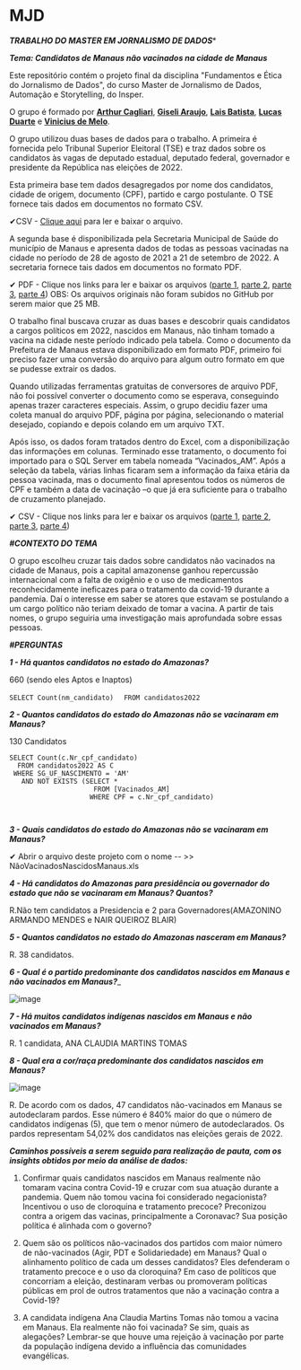 # MJD

***TRABALHO DO MASTER EM JORNALISMO DE DADOS****

___Tema: Candidatos de Manaus não vacinados na cidade de Manaus___

Este repositório contém o projeto final da disciplina "Fundamentos e Ética do Jornalismo de Dados", do curso Master de Jornalismo de Dados, Automação e Storytelling, do Insper. 

O grupo é formado por [**Arthur Cagliari**](https://github.com/arthurcagliari), **[Giseli Araujo](https://github.com/GiseliAraujo)**, **[Lais Batista](https://github.com/laisbs0)**, **[Lucas Duarte](https://github.com/lucasduartematos)** e **[Vinicius de Melo](https://github.com/viniciusdmelo)**.

O grupo utilizou duas bases de dados para o trabalho. A primeira é fornecida pelo Tribunal Superior Eleitoral (TSE) e traz dados sobre os candidatos às vagas de deputado estadual, deputado federal, governador e presidente da República nas eleições de 2022. 

Esta primeira base tem dados desagregados por nome dos candidatos, cidade de origem, documento (CPF), partido e cargo postulante. O TSE fornece tais dados em documentos no formato CSV.

✔CSV - [Clique aqui](https://github.com/GiseliAraujo/MJD-FUNDAMENTOS-E-TICA-DO-JORNALISMO-DE-DADOS/blob/main/consulta_cand_2022_AM.xlsx) para ler e baixar o arquivo.

A segunda base é disponibilizada pela Secretaria Municipal de Saúde do município de Manaus e apresenta dados de todas as pessoas vacinadas na cidade no período de 28 de agosto de 2021 a 21 de setembro de 2022. A secretaria fornece tais dados em documentos no formato PDF.

✔ PDF - Clique nos links para ler e baixar os arquivos ([parte 1](https://www2.manaus.am.gov.br/docs/semsa/Lista%2011-06-2021.pdf), [parte 2](https://www2.manaus.am.gov.br/docs/semsa/Vacinados_2022-10-06_as_19h00min.pdf), [parte 3](https://www2.manaus.am.gov.br/docs/semsa/Vacinados_2021-08-27_as_19h00min%20(1).pdf), [parte 4](https://www2.manaus.am.gov.br/docs/semsa/Vacinados_2021-07-07_as_19h00min.pdf))
OBS: Os arquivos originais não foram subidos no GitHub por serem maior que 25 MB.

O trabalho final buscava cruzar as duas bases e descobrir quais candidatos a cargos políticos em 2022, nascidos em Manaus, não tinham tomado a vacina na cidade neste período indicado pela tabela. Como o documento da Prefeitura de Manaus estava disponibilizado em formato PDF, primeiro foi preciso fazer uma conversão do arquivo para algum outro formato em que se pudesse extrair os dados.

Quando utilizadas ferramentas gratuitas de conversores de arquivo PDF, não foi possível converter o documento como se esperava, conseguindo apenas trazer caracteres especiais. Assim, o grupo decidiu fazer uma coleta manual do arquivo PDF, página por página, selecionando o material desejado, copiando e depois colando em um arquivo TXT. 

Após isso, os dados foram tratados dentro do Excel, com a disponibilização das informações em colunas. Terminado esse tratamento, o documento foi importado para o SQL Server em tabela nomeada “Vacinados_AM”. Após a seleção da tabela, várias linhas ficaram sem a informação da faixa etária da pessoa vacinada, mas o documento final apresentou todos os números de CPF e também a data de vacinação –o que  já era suficiente para o trabalho de cruzamento planejado.

✔ CSV - Clique nos links para ler e baixar os arquivos ([parte 1](https://github.com/GiseliAraujo/MJD-FUNDAMENTOS-E-TICA-DO-JORNALISMO-DE-DADOS/blob/main/Primeiro.xlsx), [parte 2](https://github.com/GiseliAraujo/MJD-FUNDAMENTOS-E-TICA-DO-JORNALISMO-DE-DADOS/blob/main/Segundo.xlsx), [parte 3](https://github.com/GiseliAraujo/MJD-FUNDAMENTOS-E-TICA-DO-JORNALISMO-DE-DADOS/blob/main/terceiro.xlsx), [parte 4](https://github.com/GiseliAraujo/MJD-FUNDAMENTOS-E-TICA-DO-JORNALISMO-DE-DADOS/blob/main/Quarto.xlsx))

***#CONTEXTO DO TEMA***

O grupo escolheu cruzar tais dados sobre candidatos não vacinados na cidade de Manaus, pois a capital amazonense ganhou repercussão internacional com a falta de oxigênio e o uso de medicamentos reconhecidamente ineficazes para o tratamento da covid-19 durante a pandemia. Daí o interesse em saber se atores que estavam se postulando a um cargo político não teriam deixado de tomar a vacina. A partir de tais nomes, o grupo seguiria uma investigação mais aprofundada sobre essas pessoas.

***#PERGUNTAS***

___1 - Há quantos candidatos no estado do Amazonas?___

660 (sendo eles Aptos e Inaptos)

`SELECT Count(nm_candidato)`
`  FROM candidatos2022`

___2 - Quantos candidatos do estado do Amazonas não se vacinaram em Manaus?___

130 Candidatos

```
SELECT Count(c.Nr_cpf_candidato)
  FROM candidatos2022 AS C
 WHERE SG_UF_NASCIMENTO = 'AM'
   AND NOT EXISTS (SELECT *
                     FROM [Vacinados_AM]
                    WHERE CPF = c.Nr_cpf_candidato)
                    
                    
```

___3 - Quais candidatos do estado do Amazonas não se vacinaram em Manaus?___

✔ Abrir o arquivo deste projeto com o nome  -- >> NãoVacinadosNascidosManaus.xls

___4 - Há candidatos do Amazonas para presidência ou governador do estado que não se vacinaram em Manaus? Quantos?___

R.Não tem candidatos a Presidencia e 2 para Governadores(AMAZONINO ARMANDO MENDES e NAIR QUEIROZ BLAIR)
    
___5 - Quantos candidatos no estado do Amazonas nasceram em Manaus?___

R. 38 candidatos.
 
___6 - Qual é o partido predominante dos candidatos nascidos em Manaus e não vacinados em Manaus?____

![image](https://user-images.githubusercontent.com/114266007/194380275-e92f6fe1-cc07-45eb-bc99-8be31a282c1e.png)


___7 - Há muitos candidatos indígenas nascidos em Manaus e não vacinados em Manaus?___

R. 1 candidata, ANA CLAUDIA MARTINS TOMAS

___8 - Qual era a cor/raça predominante dos candidatos nascidos em Manaus?___

![image](https://user-images.githubusercontent.com/114266007/194381013-61547351-51ec-4241-ab61-a9dbd77a2e63.png)


R. De acordo com os dados, 47 candidatos não-vacinados em Manaus se autodeclaram pardos. Esse número é 840% maior do que o número de candidatos indígenas (5), que  tem o menor número de autodeclarados. Os pardos representam 54,02% dos candidatos nas eleições gerais de 2022.

___Caminhos possíveis a serem seguido para realização de pauta, com os insights obtidos por meio da análise de dados:___

1. Confirmar quais candidatos nascidos em Manaus realmente não tomaram vacina contra Covid-19 e cruzar com sua atuação durante a pandemia. Quem não tomou vacina foi considerado negacionista? Incentivou o uso de cloroquina e tratamento precoce? Preconizou contra a origem das vacinas, principalmente a Coronavac? Sua posição política é alinhada com o governo?

2. Quem são os políticos não-vacinados dos partidos com maior número de não-vacinados (Agir, PDT e Solidariedade) em Manaus? Qual o alinhamento político de cada um desses candidatos? Eles defenderam o tratamento precoce e o uso da cloroquina? Em caso de políticos que concorriam a eleição, destinaram verbas ou promoveram políticas públicas em prol de outros tratamentos que não a vacinação contra a Covid-19?

3. A candidata indígena Ana Claudia Martins Tomas não tomou a vacina em Manaus. Ela realmente não foi vacinada? Se sim, quais as alegações? Lembrar-se que houve uma rejeição à vacinação por parte da população indígena devido a influência das comunidades evangélicas.
